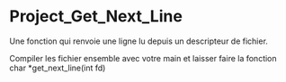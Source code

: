 # Project_Get_Next_Line

Une fonction qui renvoie une ligne lu depuis un descripteur de fichier.

Compiler les fichier ensemble avec votre main et laisser faire la fonction char	*get_next_line(int fd)
